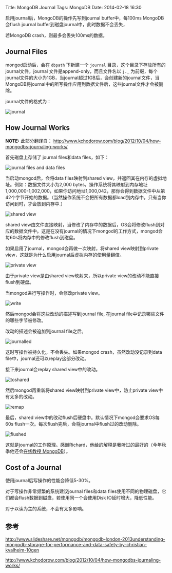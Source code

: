 Title: MongoDB Journal
Tags: MongoDB
Date: 2014-02-18 16:30

启用journal后，MongoDB的操作先写到journal buffer中，每100ms MongoDB会flush journal buffer到磁盘journal中，此时数据不会丢失，

若MongoDB crash，则最多会丢失100ms的数据。

## Journal Files

mongod启动后，会在 `dbpath` 下新建一个 `journal` 目录，这个目录下存放所有的journal文件，journal 文件是append-only，而且文件名以 `j._` 为前缀，每个journal文件的大小为1GB，当journal超过1GB后，会创建新的journal文件，当MongoDB将journal中的所写操作应用到数据文件后，这些journal文件才会被删除。

journal文件的格式为：

![journal](https://www.evernote.com/shard/s30/sh/1da95a5d-e676-4d26-9526-4c88a0f99c6d/55ab60012797fe9541233b5835db1f18/deep/0/MongoDB-London-2013-Understanding-MongoDB-Storage-for-Performance-a....png)

## How Journal Works

**NOTE:** 此部分翻译自： http://www.kchodorow.com/blog/2012/10/04/how-mongodbs-journaling-works/

首先磁盘上存储了 journal files和data files，如下：

![journal files and data files](http://www.kchodorow.com/blog/wp-content/uploads/2012/10/mapfile.png)

当启动mongod后，会将data files映射到shared view，并返回其在内存的虚拟地址。例如：数据文件大小为2,000 bytes，操作系统将其映射到内存地址1,000,000-1,002,000，如果你访问地址1,000,042，那你会得到数据文件中从第42个字节开始的数据。（当然操作系统不会把所有数据都load到内存中，只有当你访问到时，才会放到内存中.）

![shared view](http://www.kchodorow.com/blog/wp-content/uploads/2012/10/to_shared.png)

shared view由文件直接映射，当修改了内存中的数据后，OS会将修改flush到对应的数据文件中。这是在没有journal的情况下mongod的工作方式，mongod会每60s将内存中的修改flush到磁盘。

如果启用了journal，mongod会再做一次映射，将shared view映射到private view，这就是为什么启用journal后虚拟内存的使用量翻倍。

![private view](http://www.kchodorow.com/blog/wp-content/uploads/2012/10/to_private.png)

由于private view是由shared view映射来，所以private view的改动不能直接flush到硬盘。

当mongod进行写操作时，会修改private view。

![write](http://www.kchodorow.com/blog/wp-content/uploads/2012/10/write.png)

然后mongod会将这些改动的描述写到journal file, 在journal file中记录哪些文件的哪些字节被修改。

改动的描述会被追加到journal file之后。

![journalled](http://www.kchodorow.com/blog/wp-content/uploads/2012/10/journalled.png)

这时写操作被持久化，不会丢失。如果mongod crash，虽然改动没记录到data file中，journal还可以replay这部分改动。

接下来journal会replay shared view中的改动。

![toshared](http://www.kchodorow.com/blog/wp-content/uploads/2012/10/toshared.png)

然后mongod再重新将shared view映射到private view中，防止private view中有太多的改动。

![remap](http://www.kchodorow.com/blog/wp-content/uploads/2012/10/remap.png)

最后，shared view中的改动flush后硬盘中。默认情况下mongod会要求OS每60s flush一次。每次flush完后，会将journal中flush过的改动删除。

![flushed](http://www.kchodorow.com/blog/wp-content/uploads/2012/10/flushed.png)

这就是journal的工作原理。感谢Richard，他给的解释是我听过的最好的（今年秋季他还会[在线教授 MongoDB](http://education.10gen.com/courses/10gen/M101/2012_Fall/about)）。

## Cost of a Journal

使用journal后写操作的性能会降低5-30%。

对于写操作非常频繁的系统建议journal files和data files使用不同的物理磁盘，它们都会flush数据到磁盘，若使用同一个会使用Disk IO延时增大，降低性能。

对于以读为主的系统，不会有太多影响。

## 参考
http://www.slideshare.net/mongodb/mongodb-london-2013understanding-mongodb-storage-for-performance-and-data-safety-by-christian-kvalheim-10gen

http://www.kchodorow.com/blog/2012/10/04/how-mongodbs-journaling-works/
